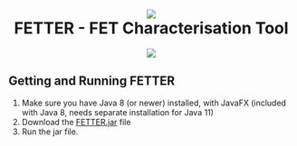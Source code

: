 <h1 align="center"><img src="https://i.imgur.com/T76Fz4y.png"/><br/>FETTER - FET Characterisation Tool</h1>

<p align="center">
  <img src="https://i.imgur.com/JV72vwq.png"/>
</p>

## Getting and Running FETTER

1. Make sure you have Java 8 (or newer) installed, with JavaFX (included with Java 8, needs separate installation for Java 11)
2. Download the [FETTER.jar](https://github.com/OE-FET/FETTER/raw/master/FETTER.jar) file
3. Run the jar file.
